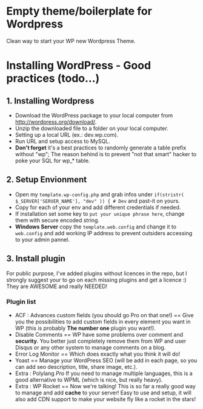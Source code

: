 # Empty theme/boilerplate for Wordpress
Clean way to start your WP new Wordpress Theme.

# Installing WordPress - Good practices (todo...)
## 1. Installing Wordpress
 - Download the WordPress package to your local computer from http://wordpress.org/download/.
 - Unzip the downloaded file to a folder on your local computer.
 - Setting up a local URL (ex.: dev.wp.com).
 - Run URL and setup access to MySQL.
 - **Don't forget** it's a best practices to randomly generate a table prefix without "wp"; The reason behind is to prevent "not that smart" hacker to poke your SQL for wp_* table.

## 2. Setup Envionment
 - Open my `template.wp-config.php` and grab infos under `if(stristr( $_SERVER['SERVER_NAME'], "dev" )) { # Dev` and past-it on yours.
  - Copy for each of your env and add different credentials if needed.
 - If installation set some key to `put your unique phrase here`, change them with secure encoded string.
 - **Windows Server** copy the `template.web.config` and change it to `web.config` and add working IP address to prevent outsiders accessing to your admin pannel.

## 3. Install plugin
For public purpose, I've added plugins without licences in the repo, but I strongly suggest your to go on each missing plugins and get a licence :) They are AWESOME and really NEEDED!
### Plugin list
- ACF : Advances custom fields (you should go Pro on that one!) == Give you the possibilities to add custom fields in every element you want in WP (this is probably **The number one** plugin you want!).
- Disable Comments == WP have some problems over comment and **security**. You better just completely remove them from WP and user Disqus or any other system to manage comments on a blog.
- Error Log Monitor == Which does exactly what you think it will do!
- Yoast == Manage your WordPress SEO (will be add in each page, so you can add seo description, title, share image, etc.).
- Extra : Polylang *Pro* If you need to manage multiple languages, this is a good alternative to WPML (which is nice, but really heavy).
- Extra : WP Rocket == Now we're talking! This is so far a really good way to manage and add **cache** to your server! Easy to use and setup, it will also add CDN support to make your website fly like a rocket in the stars!

